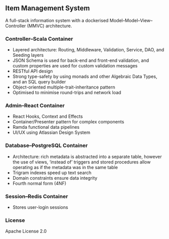 ## Item Management System

A full-stack information system with a dockerised Model&ndash;Model&ndash;View&ndash;Controller (MMVC) architecture.

### Controller&ndash;Scala Container

* Layered architecture: Routing, Middleware, Validation, Service, DAO, and Seeding layers
* JSON Schema is used for back-end and front-end validation, and custom properties are used for custom validation messages
* RESTful API design
* Strong type-safety by using monads and other Algebraic Data Types, and an SQL query builder
* Object-oriented multiple-trait-inheritance pattern
* Optimised to minimise round-trips and network load

### Admin&ndash;React Container

* React Hooks, Context and Effects
* Container/Presenter pattern for complex components
* Ramda functional data pipelines
* UI/UX using Atlassian Design System

### Database&ndash;PostgreSQL Container

* Architecture: rich metadata is abstracted into a separate table, however the use of views, ‘instead of’ triggers and stored procedures allow operating as if the metadata was in the same table
* Trigram indexes speed up text search
* Domain constraints ensure data integrity
* Fourth normal form (4NF)

### Session&ndash;Redis Container

* Stores user-login sessions

### License

Apache License 2.0
